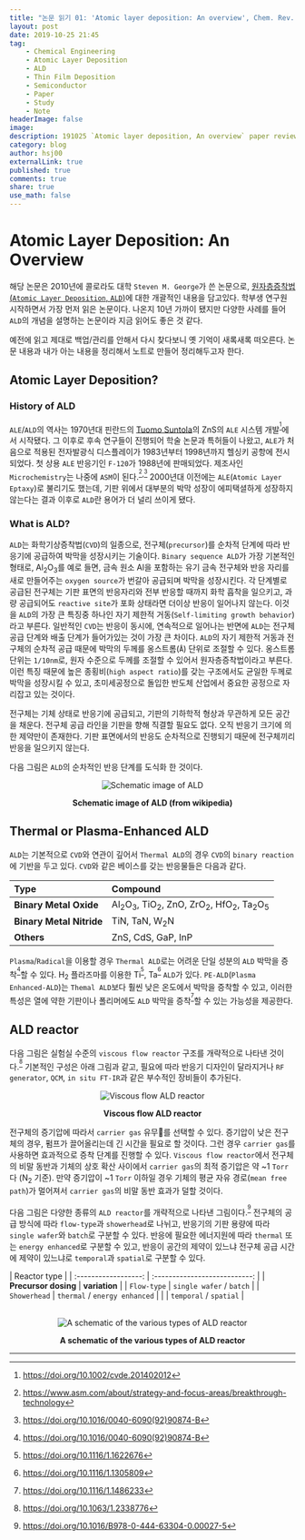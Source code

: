 ```yaml
---
title: "논문 읽기 01: 'Atomic layer deposition: An overview', Chem. Rev. (2010), 110, 111-131"
layout: post
date: 2019-10-25 21:45
tag:
    - Chemical Engineering
    - Atomic Layer Deposition
    - ALD
    - Thin Film Deposition
    - Semiconductor
    - Paper
    - Study
    - Note
headerImage: false
image:
description: 191025 `Atomic layer deposition, An overview` paper review
category: blog
author: hsj00
externalLink: true
published: true
comments: true
share: true
use_math: false
---
```


# Atomic Layer Deposition: An Overview

해당 논문은 2010년에 콜로라도 대학 `Steven M. George`가 쓴 논문으로, [원자층증착법(`Atomic Layer Deposition`, `ALD`)][wiki]에 대한 개괄적인 내용을 담고있다. 학부생 연구원 시작하면서 가장 먼저 읽은 논문이다. 나온지 10년 가까이 됐지만 다양한 사례를 들어 `ALD`의 개념을 설명하는 논문이라 지금 읽어도 좋은 것 같다.

예전에 읽고 제대로 백업/관리를 안해서 다시 찾다보니 옛 기억이 새록새록 떠오른다. 논문 내용과 내가 아는 내용을 정리해서 노트로 만들어 정리해두고자 한다.

## Atomic Layer Deposition?

### History of ALD
`ALE`/`ALD`의 역사는 1970년대 핀란드의 [Tuomo Suntola]의 ZnS의 `ALE` 시스템 개발<sup>[^1]</sup>에서 시작됐다. 그 이후로 후속 연구들이 진행되어 학술 논문과 특허들이 나왔고, `ALE`가 처음으로 적용된 전자발광식 디스플레이가 1983년부터 1998년까지 헬싱키 공항에 전시되었다. 첫 상용 `ALE` 반응기인 `F-120`가 1988년에 판매되었다. 제조사인 `Microchemistry`는 나중에 `ASM`이 된다.<sup>[^2],[^3]</sup> 2000년대 이전에는 `ALE`(`Atomic Layer Eptaxy`)로 불리기도 했는데, 기판 위에서 대부분의 박막 성장이 에피택셜하게 성장하지 않는다는 결과 이후로 `ALD`란 용어가 더 널리 쓰이게 됐다.

### What is ALD?
`ALD`는 화학기상증착법(`CVD`)의 일종으로, 전구체(`precursor`)를 순차적 단계에 따라 반응기에 공급하여 박막을 성장시키는 기술이다. `Binary sequence ALD`가 가장 기본적인 형태로, Al<sub>2</sub>O<sub>3</sub>를 예로 들면, 금속 원소 Al을 포함하는 유기 금속 전구체와 반응 자리를 새로 만들어주는 `oxygen source`가 번갈아 공급되며 박막을 성장시킨다. 각 단계별로 공급된 전구체는 기판 표면의 반응자리와 전부 반응할 때까지 화학 흡착을 일으키고, 과량 공급되어도 `reactive site`가 포화 상태라면 더이상 반응이 일어나지 않는다. 이것을 `ALD`의 가장 큰 특징중 하나인 자기 제한적 거동(`Self-limiting growth behavior`)라고 부른다. 일반적인 `CVD`는 반응이 동시에, 연속적으로 일어나는 반면에 `ALD`는 전구체 공급 단계와 배출 단계가 들어가있는 것이 가장 큰 차이다. `ALD`의 자기 제한적 거동과 전구체의 순차적 공급 때문에 박막의 두께를 옹스트롬(`Å`) 단위로 조절할 수 있다. 옹스트롬 단위는 `1/10nm`로, 원자 수준으로 두께를 조절할 수 있어서 원자층증착법이라고 부른다. 이런 특징 때문에 높은 종횡비(`high aspect ratio`)를 갖는 구조에서도 균일한 두께로 박막을 성장시킬 수 있고, 초미세공정으로 돌입한 반도체 산업에서 중요한 공정으로 자리잡고 있는 것이다.

전구체는 기체 상태로 반응기에 공급되고, 기판의 기하학적 형상과 무관하게 모든 공간을 채운다. 전구체 공급 라인을 기판을 향해 직결할 필요도 없다. 오직 반응기 크기에 의한 제약만이 존재한다. 기판 표면에서의 반응도 순차적으로 진행되기 때문에 전구체끼리 반응을 일으키지 않는다.

다음 그림은 `ALD`의 순차적인 반응 단계를 도식화 한 것이다.

<center>
<img src="https://upload.wikimedia.org/wikipedia/commons/thumb/5/55/ALD_schematics.jpg/300px-ALD_schematics.jpg" alt="Schematic image of ALD" title="Schematic image of ALD">
<br>
<figure><figcaption><b>Schematic image of ALD (from wikipedia)</b></figcaption></figure>
</center>

## Thermal or Plasma-Enhanced ALD

`ALD`는 기본적으로 `CVD`와 연관이 깊어서 `Thermal ALD`의 경우 `CVD`의 `binary reaction`에 기반을 두고 있다. `CVD`와 같은 베이스를 갖는 반응물들은 다음과 같다.

| Type                     | Compound                                                                                                         |
| :----------------------- | :--------------------------------------------------------------------------------------------------------------- |
| **Binary Metal Oxide**   | Al<sub>2</sub>O<sub>3</sub>, TiO<sub>2</sub>, ZnO, ZrO<sub>2</sub>, HfO<sub>2</sub>, Ta<sub>2</sub>O<sub>5</sub> |
| **Binary Metal Nitride** | TiN, TaN, W<sub>2</sub>N                                                                                         |
| **Others**               | ZnS, CdS, GaP, InP                                                                                               |


`Plasma`/`Radical`을 이용할 경우 `Thermal ALD`로는 어려운 단일 성분의 `ALD` 박막을 증착<sup>[^3]</sup>할 수 있다. H<sub>2</sub> 플라즈마를 이용한 Ti<sup>[^4]</sup>, Ta<sup>[^5]</sup> `ALD`가 있다. `PE-ALD`(`Plasma Enhanced-ALD`)는 `Themal ALD`보다 훨씬 낮은 온도에서 박막을 증착할 수 있고, 이러한 특성은 열에 약한 기판이나 폴리머에도 `ALD` 박막을 증착<sup>[^6]</sup>할 수 있는 가능성을 제공한다.

## ALD reactor

다음 그림은 실험실 수준의 `viscous flow reactor` 구조를 개략적으로 나타낸 것이다.<sup>[^7]</sup> 기본적인 구성은 아래 그림과 같고, 필요에 따라 반응기 디자인이 달라지거나 `RF generator`, `QCM`, `in situ FT-IR`과 같은 부수적인 장비들이 추가된다. 

<center>
<img src="https://www.mdpi.com/inorganics/inorganics-06-00034/article_deploy/html/images/inorganics-06-00034-g001.png" alt="Viscous flow ALD reactor" title="Viscous flow ALD reactor">
<br>
<figure><figcaption><b>Viscous flow ALD reactor</b></figcaption></figure>
</center>

전구체의 증기압에 따라서 `carrier gas` 유무를 선택할 수 있다. 증기압이 낮은 전구체의 경우, 펌프가 끌어올리는데 긴 시간을 필요로 할 것이다. 그런 경우 `carrier gas`를 사용하면 효과적으로 증착 단계를 진행할 수 있다. `Viscous flow reactor`에서 전구체의 비말 동반과 기체의 상호 확산 사이에서 `carrier gas`의 최적 증기압은 약 ~1 `Torr`다 (N<sub>2</sub> 기준). 만약 증기압이 ~1 `Torr` 이하일 경우 기체의 평균 자유 경로(`mean free path`)가 멀어져서 `carrier gas`의 비말 동반 효과가 덜할 것이다.

다음 그림은 다양한 종류의 `ALD reactor`를 개략적으로 나타낸 그림이다.<sup>[^8]</sup> 전구체의 공급 방식에 따라 `flow-type`과 `showerhead`로 나뉘고, 반응기의 기판 용량에 따라 `single wafer`와 `batch`로 구분할 수 있다. 반응에 필요한 에너지원에 따라 `thermal` 또는 `energy enhanced`로 구분할 수 있고, 반응이 공간의 제약이 있느냐 전구체 공급 시간에 제약이 있느냐로 `temporal`과 `spatial`로 구분할 수 있다.

|     Reactor type     |
| :------------------: | :---------------------------: |
| **Precursor dosing** |         **variation**         |
|     `Flow-type`      |   `single wafer` / `batch`    |
|     `Showerhead`     | `thermal` / `energy enhanced` |
|                      |    `temporal` / `spatial`     |

<br>
<center>
<img src="https://ars.els-cdn.com/content/image/3-s2.0-B9780444633040000275-f27-14-9780444633040.jpg" alt="A schematic of the various types of ALD reactor" title="A schematic of the various types of ALD reactor">
<br>
<figure><figcaption><b>A schematic of the various types of ALD reactor</b></figcaption></figure>
</center>

----------
<!-- link -->
[wiki]: https://en.wikipedia.org/wiki/Atomic_layer_deposition
[Tuomo Suntola]: <https://en.wikipedia.org/wiki/Tuomo_Suntola>

<!-- references -->
[^1]: <https://doi.org/10.1002/cvde.201402012>
[^2]: <https://www.asm.com/about/strategy-and-focus-areas/breakthrough-technology>
[^3]: <https://doi.org/10.1016/0040-6090(92)90874-B>
[^4]: <https://doi.org/10.1116/1.1622676>
[^5]: <https://doi.org/10.1116/1.1305809>
[^6]: <https://doi.org/10.1116/1.1486233>
[^7]: <https://doi.org/10.1063/1.2338776>
[^7]: <https://doi.org/10.3390/inorganics6010034>
[^8]: <https://doi.org/10.1016/B978-0-444-63304-0.00027-5>